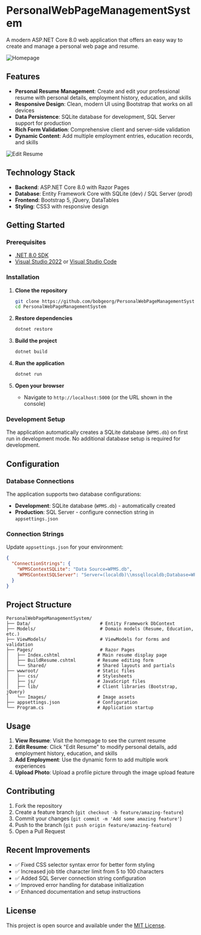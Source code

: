 # PersonalWebPageManagementSystem

A modern ASP.NET Core 8.0 web application that offers an easy way to create and manage a personal web page and resume.

![Homepage](https://github.com/user-attachments/assets/fcadd3af-c204-46eb-90b0-5229456ba0f1)

## Features

- **Personal Resume Management**: Create and edit your professional resume with personal details, employment history, education, and skills
- **Responsive Design**: Clean, modern UI using Bootstrap that works on all devices
- **Data Persistence**: SQLite database for development, SQL Server support for production
- **Rich Form Validation**: Comprehensive client and server-side validation
- **Dynamic Content**: Add multiple employment entries, education records, and skills

![Edit Resume](https://github.com/user-attachments/assets/06dfb293-4dff-4419-960f-b2419756eb46)

## Technology Stack

- **Backend**: ASP.NET Core 8.0 with Razor Pages
- **Database**: Entity Framework Core with SQLite (dev) / SQL Server (prod)
- **Frontend**: Bootstrap 5, jQuery, DataTables
- **Styling**: CSS3 with responsive design

## Getting Started

### Prerequisites

- [.NET 8.0 SDK](https://dotnet.microsoft.com/download/dotnet/8.0)
- [Visual Studio 2022](https://visualstudio.microsoft.com/) or [Visual Studio Code](https://code.visualstudio.com/)

### Installation

1. **Clone the repository**
   ```bash
   git clone https://github.com/bobgeorg/PersonalWebPageManagementSystem.git
   cd PersonalWebPageManagementSystem
   ```

2. **Restore dependencies**
   ```bash
   dotnet restore
   ```

3. **Build the project**
   ```bash
   dotnet build
   ```

4. **Run the application**
   ```bash
   dotnet run
   ```

5. **Open your browser**
   - Navigate to `http://localhost:5000` (or the URL shown in the console)

### Development Setup

The application automatically creates a SQLite database (`WPMS.db`) on first run in development mode. No additional database setup is required for development.

## Configuration

### Database Connections

The application supports two database configurations:

- **Development**: SQLite database (`WPMS.db`) - automatically created
- **Production**: SQL Server - configure connection string in `appsettings.json`

### Connection Strings

Update `appsettings.json` for your environment:

```json
{
  "ConnectionStrings": {
    "WPMSContextSQLite": "Data Source=WPMS.db",
    "WPMSContextSQLServer": "Server=(localdb)\\mssqllocaldb;Database=WPMS;Trusted_Connection=True;MultipleActiveResultSets=true"
  }
}
```

## Project Structure

```
PersonalWebPageManagementSystem/
├── Data/                          # Entity Framework DbContext
├── Models/                        # Domain models (Resume, Education, etc.)
├── ViewModels/                    # ViewModels for forms and validation
├── Pages/                         # Razor Pages
│   ├── Index.cshtml              # Main resume display page
│   ├── BuildResume.cshtml        # Resume editing form
│   └── Shared/                   # Shared layouts and partials
├── wwwroot/                      # Static files
│   ├── css/                      # Stylesheets
│   ├── js/                       # JavaScript files
│   ├── lib/                      # Client libraries (Bootstrap, jQuery)
│   └── Images/                   # Image assets
├── appsettings.json              # Configuration
└── Program.cs                    # Application startup
```

## Usage

1. **View Resume**: Visit the homepage to see the current resume
2. **Edit Resume**: Click "Edit Resume" to modify personal details, add employment history, education, and skills
3. **Add Employment**: Use the dynamic form to add multiple work experiences
4. **Upload Photo**: Upload a profile picture through the image upload feature

## Contributing

1. Fork the repository
2. Create a feature branch (`git checkout -b feature/amazing-feature`)
3. Commit your changes (`git commit -m 'Add some amazing feature'`)
4. Push to the branch (`git push origin feature/amazing-feature`)
5. Open a Pull Request

## Recent Improvements

- ✅ Fixed CSS selector syntax error for better form styling
- ✅ Increased job title character limit from 5 to 100 characters
- ✅ Added SQL Server connection string configuration
- ✅ Improved error handling for database initialization
- ✅ Enhanced documentation and setup instructions

## License

This project is open source and available under the [MIT License](LICENSE).
